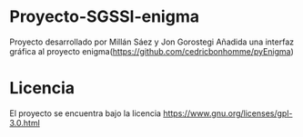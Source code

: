 # Proyecto-SGSSI-enigma
 
Proyecto desarrollado por Millán Sáez y Jon Gorostegi
Añadida una interfaz gráfica al proyecto enigma(https://github.com/cedricbonhomme/pyEnigma)

# Licencia
El proyecto se encuentra bajo la licencia https://www.gnu.org/licenses/gpl-3.0.html
